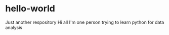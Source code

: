 # hello-world
Just another respository
Hi all
I'm one person trying to learn python for data analysis 
